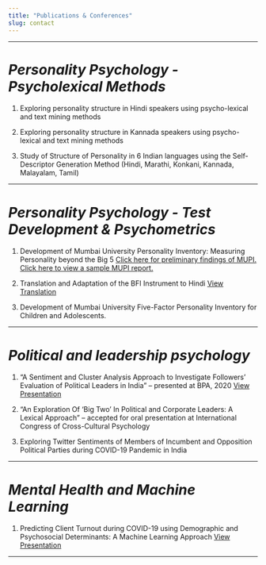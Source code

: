 ```yaml
---
title: "Publications & Conferences"
slug: contact
---
```


----------------------------------------------------------------------------------------


# _Personality Psychology - Psycholexical Methods_

1. Exploring personality structure in Hindi speakers using psycho-lexical and text mining methods

2. Exploring personality structure in Kannada speakers using psycho-lexical and text mining methods

3. Study of Structure of Personality in 6 Indian languages using the Self-Descriptor Generation Method (Hindi, Marathi, Konkani, Kannada, Malayalam, Tamil)


----------------------------------------------------------------------------------------

# _Personality Psychology - Test Development & Psychometrics_

1. Development of Mumbai University Personality Inventory: Measuring Personality beyond the Big 5 [Click here for preliminary findings of MUPI.](https://drive.google.com/file/d/1HmFq7uoB170Snm--SgApswcBmhHZ4DS0/view?usp=sharing) [Click here to view a sample MUPI report.](https://drive.google.com/file/d/1iVk_OhwtyDuQk2WRrywtsbgld0F5y9-K/view?usp=sharing) 

2. Translation and Adaptation of the BFI Instrument to Hindi [View Translation](https://drive.google.com/file/d/1550lqvsbXxazszh30-FQSF3eIVUjELxn/view?usp=sharing)

3. Development of Mumbai University Five-Factor Personality Inventory for Children and Adolescents.

----------------------------------------------------------------------------------------

# _Political and leadership psychology_



1. “A Sentiment and Cluster Analysis Approach to Investigate Followers’ Evaluation of Political Leaders in India” – presented at BPA, 2020 [View Presentation](https://drive.google.com/file/d/1GDVaf1ajXozWbxOeMS4zGsv4g7-sMPHk/view?usp=sharing)

2. “An Exploration Of ‘Big Two’ In Political and Corporate Leaders: A Lexical Approach” – accepted for oral presentation at International Congress of Cross-Cultural Psychology

3. Exploring Twitter Sentiments of Members of Incumbent and Opposition Political Parties during COVID-19 Pandemic in India

----------------------------------------------------------------------------------------

# _Mental Health and Machine Learning_
1. Predicting Client Turnout during COVID-19 using Demographic and Psychosocial Determinants: A Machine Learning Approach [View Presentation](https://drive.google.com/file/d/1Lv3Jqhx2Beo93i_rW3ROo03bU-ZRnOVw/view?usp=sharing)
----------------------------------------------------------------------------------------